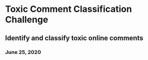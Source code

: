# Toxic Comment Classification Challenge
## Identify and classify toxic online comments

### June 25, 2020

